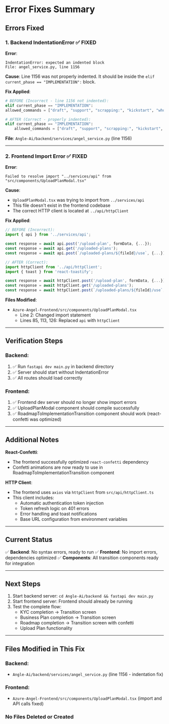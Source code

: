 # Error Fixes Summary

## Errors Fixed

### 1. Backend IndentationError ✅ FIXED

**Error**:
```
IndentationError: expected an indented block
File: angel_service.py, line 1156
```

**Cause**:
Line 1156 was not properly indented. It should be inside the `elif current_phase == "IMPLEMENTATION":` block.

**Fix Applied**:
```python
# BEFORE (Incorrect - line 1156 not indented):
elif current_phase == "IMPLEMENTATION":
allowed_commands = ["draft", "support", "scrapping:", "kickstart", "who do i contact?"]

# AFTER (Correct - properly indented):
elif current_phase == "IMPLEMENTATION":
    allowed_commands = ["draft", "support", "scrapping:", "kickstart", "who do i contact?"]
```

**File**: `Angle-Ai/backend/services/angel_service.py` (line 1156)

---

### 2. Frontend Import Error ✅ FIXED

**Error**:
```
Failed to resolve import "../services/api" from "src/components/UploadPlanModal.tsx"
```

**Cause**:
- `UploadPlanModal.tsx` was trying to import from `../services/api`
- This file doesn't exist in the frontend codebase
- The correct HTTP client is located at `../api/httpClient`

**Fix Applied**:
```typescript
// BEFORE (Incorrect):
import { api } from '../services/api';

const response = await api.post('/upload-plan', formData, {...});
const response = await api.get('/uploaded-plans');
const response = await api.post(`/uploaded-plans/${fileId}/use`, {...});

// AFTER (Correct):
import httpClient from '../api/httpClient';
import { toast } from 'react-toastify';

const response = await httpClient.post('/upload-plan', formData, {...});
const response = await httpClient.get('/uploaded-plans');
const response = await httpClient.post(`/uploaded-plans/${fileId}/use`, {...});
```

**Files Modified**:
- `Azure-Angel-Frontend/src/components/UploadPlanModal.tsx`
  - Line 2: Changed import statement
  - Lines 85, 113, 126: Replaced `api` with `httpClient`

---

## Verification Steps

### Backend:
1. ✅ Run `fastapi dev main.py` in backend directory
2. ✅ Server should start without IndentationError
3. ✅ All routes should load correctly

### Frontend:
1. ✅ Frontend dev server should no longer show import errors
2. ✅ UploadPlanModal component should compile successfully
3. ✅ RoadmapToImplementationTransition component should work (react-confetti was optimized)

---

## Additional Notes

**React-Confetti**: 
- The frontend successfully optimized `react-confetti` dependency
- Confetti animations are now ready to use in RoadmapToImplementationTransition component

**HTTP Client**:
- The frontend uses `axios` via `httpClient` from `src/api/httpClient.ts`
- This client includes:
  - Automatic authentication token injection
  - Token refresh logic on 401 errors
  - Error handling and toast notifications
  - Base URL configuration from environment variables

---

## Current Status

✅ **Backend**: No syntax errors, ready to run
✅ **Frontend**: No import errors, dependencies optimized
✅ **Components**: All transition components ready for integration

---

## Next Steps

1. Start backend server: `cd Angle-Ai/backend && fastapi dev main.py`
2. Start frontend server: Frontend should already be running
3. Test the complete flow:
   - KYC completion → Transition screen
   - Business Plan completion → Transition screen
   - Roadmap completion → Transition screen with confetti
   - Upload Plan functionality

---

## Files Modified in This Fix

### Backend:
- `Angle-Ai/backend/services/angel_service.py` (line 1156 - indentation fix)

### Frontend:
- `Azure-Angel-Frontend/src/components/UploadPlanModal.tsx` (import and API calls fixed)

### No Files Deleted or Created

